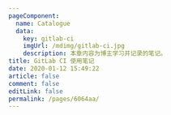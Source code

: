 ```yaml
---
pageComponent: 
  name: Catalogue
  data: 
    key: gitlab-ci
    imgUrl: /mdimg/gitlab-ci.jpg
    description: 本章内容为博主学习并记录的笔记。
title: GitLab CI 使用笔记
date: 2020-01-12 15:49:22
article: false
comment: false
editLink: false
permalink: /pages/6064aa/
---
```

